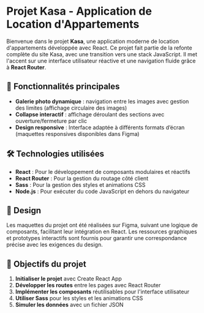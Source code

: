 # Projet Kasa - Application de Location d'Appartements

Bienvenue dans le projet **Kasa**, une application moderne de location d'appartements développée avec React. Ce projet fait partie de la refonte complète du site Kasa, avec une transition vers une stack JavaScript. Il met l'accent sur une interface utilisateur réactive et une navigation fluide grâce à **React Router**.

## 🔧 Fonctionnalités principales

- **Galerie photo dynamique** : navigation entre les images avec gestion des limites (affichage circulaire des images)
- **Collapse interactif** : affichage déroulant des sections avec ouverture/fermeture par clic
- **Design responsive** : Interface adaptée à différents formats d’écran (maquettes responsives disponibles dans Figma)

## 🛠️ Technologies utilisées

- **React** : Pour le développement de composants modulaires et réactifs
- **React Router** : Pour la gestion du routage côté client
- **Sass** : Pour la gestion des styles et animations CSS
- **Node.js** : Pour exécuter du code JavaScript en dehors du navigateur

## 🎨 Design

Les maquettes du projet ont été réalisées sur Figma, suivant une logique de composants, facilitant leur intégration en React. Les ressources graphiques et prototypes interactifs sont fournis pour garantir une correspondance précise avec les exigences du design.

## 🏁 Objectifs du projet

1. **Initialiser le projet** avec Create React App
2. **Développer les routes** entre les pages avec React Router
3. **Implémenter les composants** réutilisables pour l'interface utilisateur
4. **Utiliser Sass** pour les styles et les animations CSS
5. **Simuler les données** avec un fichier JSON